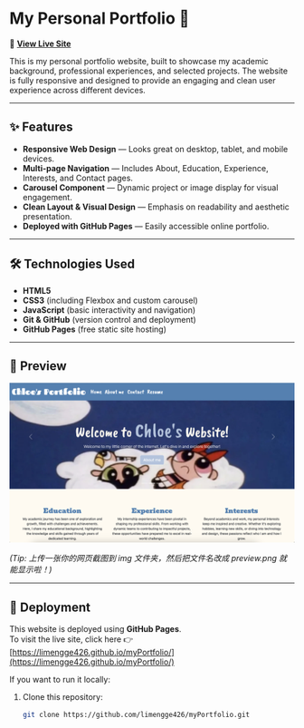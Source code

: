 # My Personal Portfolio 🌟

🚀 **[View Live Site](https://limengge426.github.io/myPortfolio/)**

This is my personal portfolio website, built to showcase my academic background, professional experiences, and selected projects. The website is fully responsive and designed to provide an engaging and clean user experience across different devices.

---

## ✨ Features

- **Responsive Web Design** — Looks great on desktop, tablet, and mobile devices.
- **Multi-page Navigation** — Includes About, Education, Experience, Interests, and Contact pages.
- **Carousel Component** — Dynamic project or image display for visual engagement.
- **Clean Layout & Visual Design** — Emphasis on readability and aesthetic presentation.
- **Deployed with GitHub Pages** — Easily accessible online portfolio.

---

## 🛠️ Technologies Used

- **HTML5**
- **CSS3** (including Flexbox and custom carousel)
- **JavaScript** (basic interactivity and navigation)
- **Git & GitHub** (version control and deployment)
- **GitHub Pages** (free static site hosting)

---

## 📸 Preview

![Portfolio Preview](./img/preview.png)

*(Tip: 上传一张你的网页截图到 img 文件夹，然后把文件名改成 preview.png 就能显示啦！)*

---

## 🚀 Deployment

This website is deployed using **GitHub Pages**.  
To visit the live site, click here 👉 [https://limengge426.github.io/myPortfolio/](https://limengge426.github.io/myPortfolio/)

If you want to run it locally:
1. Clone this repository:
   ```bash
   git clone https://github.com/limengge426/myPortfolio.git
